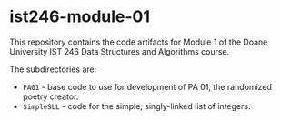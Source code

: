 # ist246-module-01

This repository contains the code artifacts for Module 1 of the Doane University
IST 246 Data Structures and Algorithms course.

The subdirectories are:

* `PA01` - base code to use for development of PA 01, the randomized poetry
creator.
* `SimpleSLL` - code for the simple, singly-linked list of integers.
